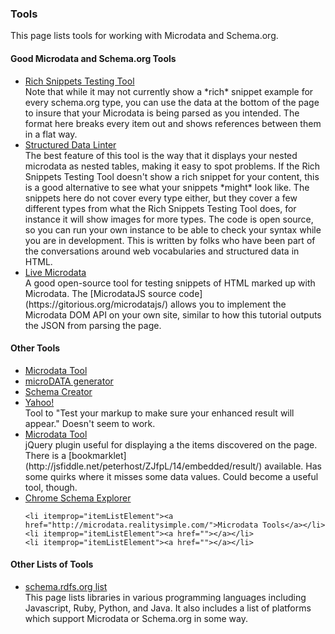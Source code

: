 ### Tools

This page lists tools for working with Microdata and Schema.org.


<div itemscope="" itemtype="http://schema.org/ItemList">
  <h4 itemprop="name">Good Microdata and Schema.org Tools</h4>
  <meta itemprop="mainContentOfPage" content="true"/>
  <ul>
    <li itemprop="itemListElement"><a href="">Rich Snippets Testing Tool</a>
      <div>
      Note that while it may not currently show a *rich* snippet example for 
      every schema.org type, you can use the data at the bottom of the page to
      insure that your Microdata is being parsed as you intended. The format
      here breaks every item out and shows references between them in a flat
      way.
      </div>
    </li>
    <li itemprop="itemListElement"><a href="http://linter.structured-data.org/">Structured Data Linter</a>
      <div>
      The best feature of this tool is the way that it displays your nested
      microdata as nested tables, making it easy to spot problems. 
      If the Rich Snippets Testing Tool doesn't show a rich snippet for your 
      content, this is a good alternative to see what your snippets *might* 
      look like.
      The snippets here do not cover every type either, but they cover a few
      different types from what the Rich Snippets Testing Tool does, for 
      instance it will show images for more types.
      The code is open source, so you can run your own instance to be able
      to check your syntax while you are in development.
      This is written by folks who have been part of the conversations around
      web vocabularies and structured data in HTML.      
      </div>
    </li>
    <li itemprop="itemListElement">
      <a href="http://foolip.org/microdatajs/live/">Live Microdata</a>
      <div>
        A good open-source tool for testing snippets of HTML marked up with
        Microdata. The [MicrodataJS source code](https://gitorious.org/microdatajs/)
        allows you to implement the Microdata DOM API on your own site, similar
        to how this tutorial outputs the JSON from parsing the page.
      </div>
    </li>
    <!-- <li itemprop="itemListElement"><a href=""></a></li> -->
  </ul>

</div>

<div itemscope="" itemtype="http://schema.org/ItemList">
  <h4 itemprop="name">Other Tools</h4>
  <meta itemprop="mainContentOfPage" content="true"/>
  <ul>    
    <li itemprop="itemListElement"><a href="http://krofdrakula.github.com/microdata-tool/">Microdata Tool</a></li>
    <li itemprop="itemListElement"><a href="http://www.microdatagenerator.com/">microDATA generator</a></li>
    <li itemprop="itemListElement"><a href="http://schema-creator.org/">Schema Creator</a></li>
    <li itemprop="itemListElement"><a href="http://developer.search.yahoo.com/help/objectfinder">Yahoo! </a>
      <div>Tool to "Test your markup to make sure your enhanced result will appear."
        Doesn't seem to work.
      </div>
    </li>
    <li itemprop="itemListElement">
      <a href="http://krofdrakula.github.com/microdata-tool/">Microdata Tool</a>
      <div>
      jQuery plugin useful for displaying a the items discovered on the page.
      There is a [bookmarklet](http://jsfiddle.net/peterhost/ZJfpL/14/embedded/result/) 
      available.
      Has some quirks where it misses some data values. Could become a useful
      tool, though.
      </div>
    </li>
    <li itemprop="itemListElement">
      <a href="https://chrome.google.com/webstore/detail/docnladpefffgdocnidfngejcagdkedb?hl=en-US">Chrome Schema Explorer</a>
    </li>
    
    <li itemprop="itemListElement"><a href="http://microdata.realitysimple.com/">Microdata Tools</a></li>
    <li itemprop="itemListElement"><a href=""></a></li>
    <li itemprop="itemListElement"><a href=""></a></li>
  </ul>

</div>

<div itemscope="" itemtype="http://schema.org/ItemList">
  <h4 itemprop="name">Other Lists of Tools</h4>
  <meta itemprop="mainContentOfPage" content="true"/>
  <ul>    
    <li itemprop="itemListElement">
      <a href="http://schema.rdfs.org/tools.html">schema.rdfs.org list</a>
      <div>This page lists libraries in various programming languages including
        Javascript, Ruby, Python, and Java. It also includes a list of platforms
        which support Microdata or Schema.org in some way.
      </div>
    </li>
  </ul>

</div>




